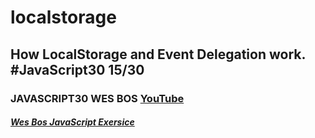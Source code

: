 # localstorage
## How LocalStorage and Event Delegation work. #JavaScript30 15/30
### JAVASCRIPT30 WES BOS [YouTube](https://www.youtube.com/watch?v=YL1F4dCUlLc&list=PLu8EoSxDXHP6CGK4YVJhL_VWetA865GOH&index=15)


##### [Wes Bos JavaScript Exersice](https://javascript30.com/)
